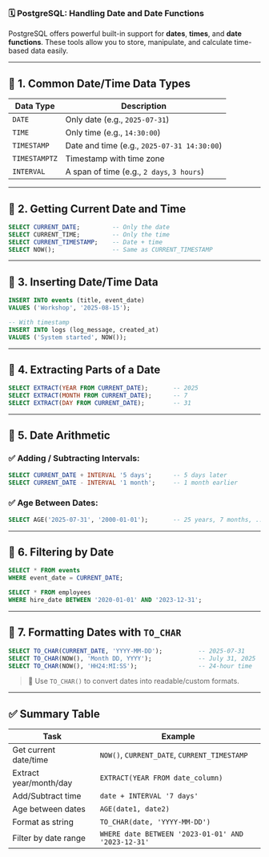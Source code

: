 ### 🗓️ PostgreSQL: **Handling Date and Date Functions**

PostgreSQL offers powerful built-in support for **dates**, **times**, and **date functions**. These tools allow you to store, manipulate, and calculate time-based data easily.

---

## 🔹 1. Common Date/Time Data Types

| Data Type     | Description                                 |
| ------------- | ------------------------------------------- |
| `DATE`        | Only date (e.g., `2025-07-31`)              |
| `TIME`        | Only time (e.g., `14:30:00`)                |
| `TIMESTAMP`   | Date and time (e.g., `2025-07-31 14:30:00`) |
| `TIMESTAMPTZ` | Timestamp with time zone                    |
| `INTERVAL`    | A span of time (e.g., `2 days`, `3 hours`)  |

---

## 🔹 2. Getting Current Date and Time

```sql
SELECT CURRENT_DATE;         -- Only the date
SELECT CURRENT_TIME;         -- Only the time
SELECT CURRENT_TIMESTAMP;    -- Date + time
SELECT NOW();                -- Same as CURRENT_TIMESTAMP
```

---

## 🔹 3. Inserting Date/Time Data

```sql
INSERT INTO events (title, event_date)
VALUES ('Workshop', '2025-08-15');

-- With timestamp
INSERT INTO logs (log_message, created_at)
VALUES ('System started', NOW());
```

---

## 🔹 4. Extracting Parts of a Date

```sql
SELECT EXTRACT(YEAR FROM CURRENT_DATE);       -- 2025
SELECT EXTRACT(MONTH FROM CURRENT_DATE);      -- 7
SELECT EXTRACT(DAY FROM CURRENT_DATE);        -- 31
```

---

## 🔹 5. Date Arithmetic

### ✅ Adding / Subtracting Intervals:

```sql
SELECT CURRENT_DATE + INTERVAL '5 days';      -- 5 days later
SELECT CURRENT_DATE - INTERVAL '1 month';     -- 1 month earlier
```

### ✅ Age Between Dates:

```sql
SELECT AGE('2025-07-31', '2000-01-01');       -- 25 years, 7 months, ...
```

---

## 🔹 6. Filtering by Date

```sql
SELECT * FROM events
WHERE event_date = CURRENT_DATE;

SELECT * FROM employees
WHERE hire_date BETWEEN '2020-01-01' AND '2023-12-31';
```

---

## 🔹 7. Formatting Dates with `TO_CHAR`

```sql
SELECT TO_CHAR(CURRENT_DATE, 'YYYY-MM-DD');          -- 2025-07-31
SELECT TO_CHAR(NOW(), 'Month DD, YYYY');             -- July 31, 2025
SELECT TO_CHAR(NOW(), 'HH24:MI:SS');                 -- 24-hour time
```

> 🧠 Use `TO_CHAR()` to convert dates into readable/custom formats.

---

## ✅ Summary Table

| Task                   | Example                                            |
| ---------------------- | -------------------------------------------------- |
| Get current date/time  | `NOW()`, `CURRENT_DATE`, `CURRENT_TIMESTAMP`       |
| Extract year/month/day | `EXTRACT(YEAR FROM date_column)`                   |
| Add/Subtract time      | `date + INTERVAL '7 days'`                         |
| Age between dates      | `AGE(date1, date2)`                                |
| Format as string       | `TO_CHAR(date, 'YYYY-MM-DD')`                      |
| Filter by date range   | `WHERE date BETWEEN '2023-01-01' AND '2023-12-31'` |
